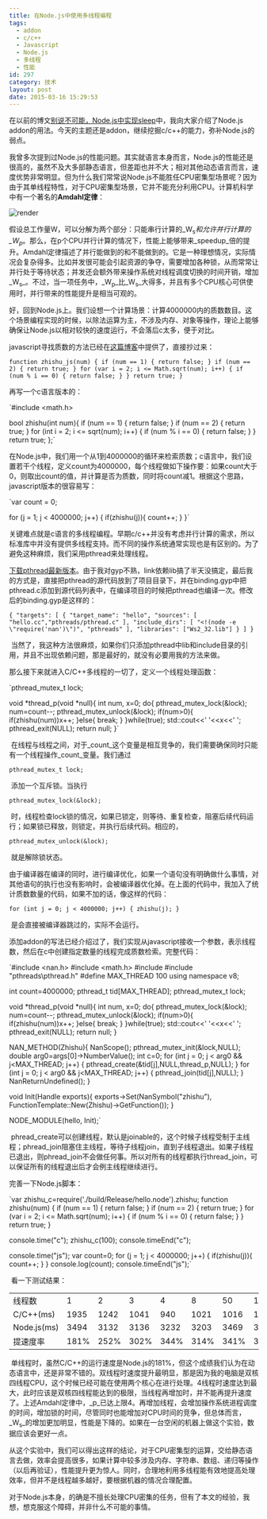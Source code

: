 ```yaml
---
title: 在Node.js中使用多线程编程
tags:
  - addon
  - c/c++
  - Javascript
  - Node.js
  - 多线程
  - 性能
id: 297
category: 技术
layout: post
date: 2015-03-16 15:29:53
---
```


在以前的博文[别说不可能，Node.js中实现sleep](http://www.zhouhua.info/2015/03/04/sleep/)中，我向大家介绍了Node.js addon的用法。今天的主题还是addon，继续挖掘c/c++的能力，弥补Node.js的弱点。</p>

我曾多次提到过Node.js的性能问题。其实就语言本身而言，Node.js的性能还是很高的，虽然不及大多部静态语言，但差距也并不大；相对其他动态语言而言，速度优势非常明显。但为什么我们常常说Node.js不能胜任CPU密集型场景呢？因为由于其单线程特性，对于CPU密集型场景，它并不能充分利用CPU。计算机科学中有一个著名的**Amdahl定律**：

![render](http://www.zhouhua.info/wp-content/uploads/2015/03/render.gif)

假设总工作量W，可以分解为两个部分：只能串行计算的_W<sub>s</sub>_和允许并行计算的_W<sub>p</sub>_。那么，在p个CPU并行计算的情况下，性能上能够带来_speedup_倍的提升。Amdahl定律描述了并行能做到的和不能做到的。它是一种理想情况，实际情况会复杂得多。比如并发很可能会引起资源的争夺，需要增加各种锁，从而常常让并行处于等待状态；并发还会额外带来操作系统对线程调度切换的时间开销，增加_W<sub>s</sub>_。不过，当一项任务中，_W<sub>p</sub>_比_W<sub>s</sub>_大得多，并且有多个CPU核心可供使用时，并行带来的性能提升是相当可观的。

好，回到Node.js上。我们设想一个计算场景：计算4000000内的质数数目。这个场景编程实现的时候，以除法运算为主，不涉及内存、对象等操作，理论上能够确保让Node.js以相对较快的速度运行，不会落后c太多，便于对比。

javascript寻找质数的方法已经在[这篇博客](http://www.zhouhua.info/2015/02/25/zhishu)中提供了，直接抄过来：

`function zhishu_js(num) {
    if (num == 1) {
        return false;
    }
    if (num == 2) {
        return true;
    }
    for (var i = 2; i <= Math.sqrt(num); i++) {
        if (num % i == 0) {
            return false;
        }
    }
    return true;
}`

再写一个c语言版本的：

`#include <math.h>

bool zhishu(int num){
    if (num == 1) {
        return false;
    }
    if (num == 2) {
        return true;
    }
    for (int i = 2; i <= sqrt(num); i++) {
        if (num % i == 0) {
            return false;
        }
    }
    return true;
};`

在Node.js中，我们用一个从1到4000000的循环来检索质数；c语言中，我们设置若干个线程，定义count为4000000，每个线程做如下操作要：如果count大于0，则取出count的值，并计算是否为质数，同时将count减1。根据这个思路，javascript版本的很容易写：

`var count = 0;

for (j = 1; j < 4000000; j++) {
    if(zhishu(j)){
        count++;
    }
}`

关键难点就是c语言的多线程编程。早期c/c++并没有考虑并行计算的需求，所以标准库中并没有提供多线程支持。而不同的操作系统通常实现也是有区别的。为了避免这种麻烦，我们采用pthread来处理线程。

[下载pthread最新版本](https://www.sourceware.org/pthreads-win32/)。由于我对gyp不熟，link依赖lib搞了半天没搞定，最后我的方式是，直接把pthread的源代码放到了项目目录下，并在binding.gyp中把pthread.c添加到源代码列表中，在编译项目的时候把pthread也编译一次。修改后的binding.gyp是这样的：

`{
  "targets": [
    {
      "target_name": "hello",
      "sources": [ "hello.cc","pthreads/pthread.c" ],
      "include_dirs": [
        "<!(node -e \"require('nan')\")",
        "pthreads"
      ],
      "libraries": ["Ws2_32.lib"]
    }
  ]
}`

 当然了，我这种方法很麻烦，如果你们只添加pthread中lib和include目录的引用，并且不出现依赖问题，那是最好的，就没有必要用我的方法来做。

那么接下来就进入C/C++多线程的一切了，定义一个线程处理函数：

`pthread_mutex_t lock;

void *thread_p(void *null){
    int num, x=0;
    do{
        pthread_mutex_lock(&lock);
        num=count--;
        pthread_mutex_unlock(&lock);
        if(num>0){
            if(zhishu(num))x++;
        }else{
            break;
        }
    }while(true);
    std::cout<<' '<<x<<' ';
    pthread_exit(NULL);
        return null;
}`

 在线程与线程之间，对于_count_这个变量是相互竞争的，我们需要确保同时只能有一个线程操作_count_变量。我们通过

`pthread_mutex_t lock;`

 添加一个互斥锁。当执行

`pthread_mutex_lock(&lock);`

 时，线程检查lock锁的情况，如果已锁定，则等待、重复检查，阻塞后续代码运行；如果锁已释放，则锁定，并执行后续代码。相应的，

`pthread_mutex_unlock(&lock);`

 就是解除锁状态。

由于编译器在编译的同时，进行编译优化，如果一个语句没有明确做什么事情，对其他语句的执行也没有影响时，会被编译器优化掉。在上面的代码中，我加入了统计质数数量的代码，如果不加的话，像这样的代码：

`for (int j = 0; j < 4000000; j++) {
    zhishu(j);
}`

 是会直接被编译器跳过的，实际不会运行。

添加addon的写法已经介绍过了，我们实现从javascript接收一个参数，表示线程数，然后在c中创建指定数量的线程完成质数检索。完整代码：

`#include <nan.h>
#include <math.h>
#include <iostream>
#include "pthreads\pthread.h"
#define MAX_THREAD 100
using namespace v8;

int count=4000000;
pthread_t tid[MAX_THREAD];
pthread_mutex_t lock;

void *thread_p(void *null){
    int num, x=0;
    do{
        pthread_mutex_lock(&lock);
        num=count--;
        pthread_mutex_unlock(&lock);
        if(num>0){
            if(zhishu(num))x++;
        }else{
            break;
        }
    }while(true);
    std::cout<<' '<<x<<' ';
    pthread_exit(NULL);
    return null;
}

NAN_METHOD(Zhishu){
    NanScope();
    pthread_mutex_init(&lock,NULL);
    double arg0=args[0]->NumberValue();
    int c=0;
    for (int j = 0; j < arg0 && j<MAX_THREAD; j++) {
        pthread_create(&tid[j],NULL,thread_p,NULL);
    }
    for (int j = 0; j < arg0 && j<MAX_THREAD; j++) {
        pthread_join(tid[j],NULL);
    }
    NanReturnUndefined();
}

void Init(Handle<Object> exports){
    exports->Set(NanSymbol("zhishu"), FunctionTemplate::New(Zhishu)->GetFunction());
}

NODE_MODULE(hello, Init);`

 phread_create可以创建线程，默认是joinable的，这个时候子线程受制于主线程；phread_join阻塞住主线程，等待子线程join，直到子线程退出。如果子线程已退出，则phread_join不会做任何事。所以对所有的线程都执行thread_join，可以保证所有的线程退出后才会例主线程继续进行。

完善一下Node.js脚本：

`var zhishu_c=require('./build/Release/hello.node').zhishu;
function zhishu(num) {
    if (num == 1) {
        return false;
    }
    if (num == 2) {
        return true;
    }
    for (var i = 2; i <= Math.sqrt(num); i++) {
        if (num % i == 0) {
            return false;
        }
    }
    return true;
}

console.time("c");
    zhishu_c(100);
console.timeEnd("c");

console.time("js");
var count=0;
for (j = 1; j < 4000000; j++) {
    if(zhishu(j)){
        count++;
    }
}
console.log(count);
console.timeEnd("js");`

 看一下测试结果：

<table>
<tbody>
<tr>
<td>线程数</td>
<td>1</td>
<td>2</td>
<td>3</td>
<td>4</td>
<td>8</td>
<td>50</td>
<td>100</td>
</tr>
<tr>
<td>C/C++(ms)</td>
<td>1935</td>
<td>1242</td>
<td>1041</td>
<td>940</td>
<td>1021</td>
<td>1016</td>
<td>1038</td>
</tr>
<tr>
<td>Node.js(ms)</td>
<td>3494</td>
<td>3132</td>
<td>3136</td>
<td>3232</td>
<td>3203</td>
<td>3469</td>
<td>3360</td>
</tr>
<tr>
<td>提速度率</td>
<td>181%</td>
<td>252%</td>
<td>302%</td>
<td>344%</td>
<td>314%</td>
<td>341%</td>
<td>324%</td>
</tr>
</tbody>
</table>

 单线程时，虽然C/C++的运行速度是Node.js的181%，但这个成绩我们认为在动态语言中，还是非常不错的。双线程时速度提升最明显，那是因为我的电脑是双核四线程CPU，这个时候已经可能在使用两个核心在进行处理。4线程时速度达到最大，此时应该是双核四线程能达到的极限，当线程再增加时，并不能再提升速度了。上述Amdahl定律中，_p_已达上限4。再增加线程，会增加操作系统进程调度的时间，增加锁的时间，尽管同时也能增加对CPU时间的竞争，但总体而言，_W<sub>s</sub>_的增加更加明显，性能是下降的。如果在一台空闲的机器上做这个实验，数据应该会更好一点。

从这个实验中，我们可以得出这样的结论，对于CPU密集型的运算，交给静态语言去做，效率会提高很多，如果计算中较多涉及内存、字符串、数组、递归等操作（以后再验证），性能提升更为惊人。同时，合理地利用多线程能有效地提高处理效率，但并不是线程越多越好，要根据机器的情况合理配置。

对于Node.js本身，的确是不擅长处理CPU密集的任务，但有了本文的经验，我想，想克服这个障碍，并非什么不可能的事情。
